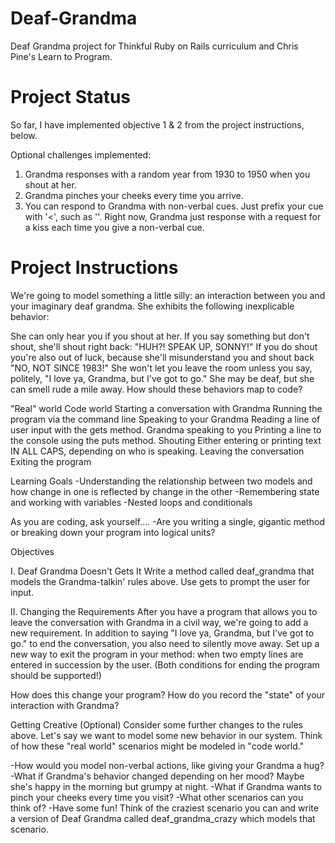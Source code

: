 Deaf-Grandma
============

Deaf Grandma project for Thinkful Ruby on Rails curriculum and Chris Pine's Learn to Program. 

Project Status
==============

So far, I have implemented objective 1 & 2 from the project instructions, below.

Optional challenges implemented: 
1. Grandma responses with a random year from 1930 to 1950 when you shout at her. 
2. Grandma pinches your cheeks every time you arrive. 
3. You can respond to Grandma with non-verbal cues. Just prefix your cue with '<', such as '<hug>'. Right now, Grandma just response with a request for a kiss each time you give a non-verbal cue. 


Project Instructions
====================

We're going to model something a little silly: an interaction between you and your imaginary deaf grandma. She exhibits the following inexplicable behavior:
 
She can only hear you if you shout at her.
If you say something but don't shout, she'll shout right back: "HUH?! SPEAK UP, SONNY!"
If you do shout you're also out of luck, because she'll misunderstand you and shout back "NO, NOT SINCE 1983!"
She won't let you leave the room unless you say, politely, "I love ya, Grandma, but I've got to go." She may be deaf, but she can smell rude a mile away.
How should these behaviors map to code?
 
"Real" world	                                  Code world
Starting a conversation with Grandma	          Running the program via the command line
Speaking to your Grandma	                      Reading a line of user input with the gets method.
Grandma speaking to you	                        Printing a line to the console using the puts method.
Shouting	                                      Either entering or printing text IN ALL CAPS, depending on who is speaking.
Leaving the conversation	                      Exiting the program
 
Learning Goals
-Understanding the relationship between two models and how change in one is reflected by change in the other
-Remembering state and working with variables
-Nested loops and conditionals
 
As you are coding, ask yourself....
-Are you writing a single, gigantic method or breaking down your program into logical units?
 
Objectives
 
I. Deaf Grandma Doesn't Gets It
Write a method called deaf_grandma that models the Grandma-talkin' rules above. Use gets to prompt the user for input.
 
II. Changing the Requirements
After you have a program that allows you to leave the conversation with Grandma in a civil way, we're going to add a new requirement. In addition to saying "I love ya, Grandma, but I've got to go." to end the conversation, you also need to silently move away. Set up a new way to exit the program in your method: when two empty lines are entered in succession by the user. (Both conditions for ending the program should be supported!)
 
How does this change your program? How do you record the "state" of your interaction with Grandma?
 
Getting Creative (Optional)
Consider some further changes to the rules above. Let's say we want to model some new behavior in our system. Think of how these "real world" scenarios might be modeled in "code world."
 
-How would you model non-verbal actions, like giving your Grandma a hug?
-What if Grandma's behavior changed depending on her mood? Maybe she's happy in the morning but grumpy at night.
-What if Grandma wants to pinch your cheeks every time you visit?
-What other scenarios can you think of?
-Have some fun! Think of the craziest scenario you can and write a version of Deaf Grandma called deaf_grandma_crazy which models that scenario.
